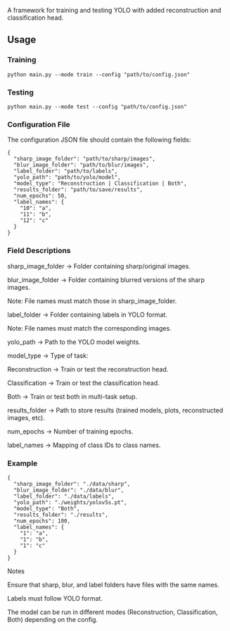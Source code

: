 A framework for training and testing YOLO with added reconstruction and classification head.

## Usage
### Training
```
python main.py --mode train --config "path/to/config.json"
```

### Testing
```
python main.py --mode test --config "path/to/config.json"
```

### Configuration File

The configuration JSON file should contain the following fields:
```
{
  "sharp_image_folder": "path/to/sharp/images",
  "blur_image_folder": "path/to/blur/images", 
  "label_folder": "path/to/labels", 
  "yolo_path": "path/to/yolo/model",
  "model_type": "Reconstruction | Classification | Both",
  "results_folder": "path/to/save/results",
  "num_epochs": 50,
  "label_names": {
    "10": "a",
    "11": "b",
    "12": "c"
  }
}
```

### Field Descriptions

sharp_image_folder → Folder containing sharp/original images.

blur_image_folder → Folder containing blurred versions of the sharp images.

Note: File names must match those in sharp_image_folder.

label_folder → Folder containing labels in YOLO format.

Note: File names must match the corresponding images.

yolo_path → Path to the YOLO model weights.

model_type → Type of task:

Reconstruction → Train or test the reconstruction head.

Classification → Train or test the classification head.

Both → Train or test both in multi-task setup.

results_folder → Path to store results (trained models, plots, reconstructed images, etc).

num_epochs → Number of training epochs.

label_names → Mapping of class IDs to class names.

### Example
```
{
  "sharp_image_folder": "./data/sharp",
  "blur_image_folder": "./data/blur",
  "label_folder": "./data/labels",
  "yolo_path": "./weights/yolov5s.pt",
  "model_type": "Both",
  "results_folder": "./results",
  "num_epochs": 100,
  "label_names": {
    "1": "a",
    "1": "b",
    "1": "c"
  }
}
```

Notes

Ensure that sharp, blur, and label folders have files with the same names.

Labels must follow YOLO format.

The model can be run in different modes (Reconstruction, Classification, Both) depending on the config.
